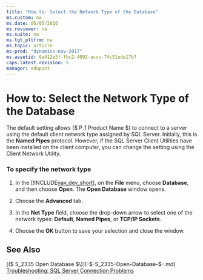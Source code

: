 ```yaml
---
title: "How to: Select the Network Type of the Database"
ms.custom: na
ms.date: 06/05/2016
ms.reviewer: na
ms.suite: na
ms.tgt_pltfrm: na
ms.topic: article
ms-prod: "dynamics-nav-2017"
ms.assetid: 6a412e5f-fbc2-4092-accc-74c51ede17b7
caps.latest.revision: 5
manager: edupont
---
```

# How to: Select the Network Type of the Database
The default setting allows \($ P\_1 Product Name $\) to connect to a server using the default client network type assigned by SQL Server. Initially, this is the **Named Pipes** protocol. However, if the SQL Server Client Utilities have been installed on the client computer, you can change the setting using the Client Network Utility.  
  
### To specify the network type  
  
1.  In the [!INCLUDE[nav_dev_short](includes/nav_dev_short_md.md)], on the **File** menu, choose **Database**, and then choose **Open**. The **Open Database** window opens.  
  
2.  Choose the **Advanced** tab.  
  
3.  In the **Net Type** field, choose the drop\-down arrow to select one of the network types:  **Default**, **Named Pipes**, or **TCP\/IP Sockets**.  
  
4.  Choose the **OK** button to save your selection and close the window.  
  
## See Also  
 [\($ S\_2335 Open Database $\)](-$-S_2335-Open-Database-$-.md)   
 [Troubleshooting: SQL Server Connection Problems](Troubleshooting:%20SQL%20Server%20Connection%20Problems.md)